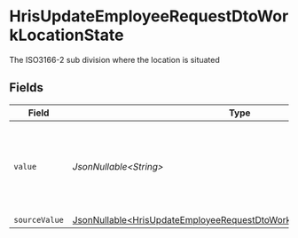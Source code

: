 # HrisUpdateEmployeeRequestDtoWorkLocationState

The ISO3166-2 sub division where the location is situated


## Fields

| Field                                                                                                                                                          | Type                                                                                                                                                           | Required                                                                                                                                                       | Description                                                                                                                                                    |
| -------------------------------------------------------------------------------------------------------------------------------------------------------------- | -------------------------------------------------------------------------------------------------------------------------------------------------------------- | -------------------------------------------------------------------------------------------------------------------------------------------------------------- | -------------------------------------------------------------------------------------------------------------------------------------------------------------- |
| `value`                                                                                                                                                        | *JsonNullable\<String>*                                                                                                                                        | :heavy_minus_sign:                                                                                                                                             | state (ISO3166-2 Sub Division Code) - value must be a valid enum value                                                                                         |
| `sourceValue`                                                                                                                                                  | [JsonNullable\<HrisUpdateEmployeeRequestDtoWorkLocationStateSourceValue>](../../models/components/HrisUpdateEmployeeRequestDtoWorkLocationStateSourceValue.md) | :heavy_minus_sign:                                                                                                                                             | N/A                                                                                                                                                            |